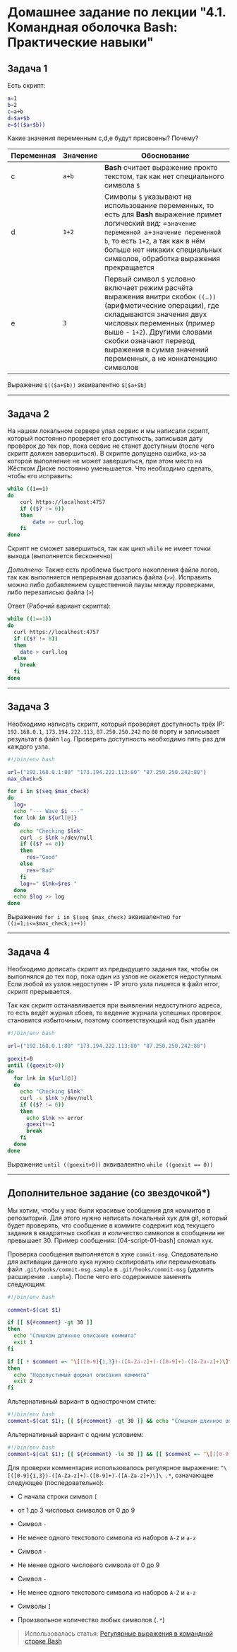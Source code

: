 # Домашнее задание по лекции "4.1. Командная оболочка Bash: Практические навыки"

## Задача 1

Есть скрипт:
```bash
a=1
b=2
c=a+b
d=$a+$b
e=$(($a+$b))
```
Какие значения переменным c,d,e будут присвоены? Почему?

| Переменная | Значение | Обоснование |
| --- | --- | --- |
| c | `a+b` | **Bash** считает выражение прокто текстом, так как нет специального символа `$` |
| d | `1+2` | Символы `$` указывают на использование переменных, то есть для **Bash** выражение примет логический вид: =`значение переменной a`+`значение переменной b`, то есть `1+2`, а так как в нём больше нет никаких специальных символов, обработка выражения прекращается |
| e | `3` | Первый символ `$` условно включает режим расчёта выражения внитри скобок `((`..`))` (арифметические операции), где складываются значения двух числовых переменных (пример выше - `1+2`). Другими словами скобки означают перевод выражения в сумма значений переменных, а не конкатенацию символов |

Выражение `$(($a+$b))` эквивалентно `$[$a+$b]`

---

## Задача 2

На нашем локальном сервере упал сервис и мы написали скрипт, который постоянно проверяет его доступность, записывая дату проверок до тех пор, пока сервис не станет доступным (после чего скрипт должен завершиться). В скрипте допущена ошибка, из-за которой выполнение не может завершиться, при этом место на Жёстком Диске постоянно уменьшается. Что необходимо сделать, чтобы его исправить:

```bash
while ((1==1)
do
	curl https://localhost:4757
	if (($? != 0))
	then
		date >> curl.log
	fi
done
```

Скрипт не сможет завершиться, так как цикл `while` не имеет точки выхода (выполняется бесконечно)

*Дополнено:* Также есть проблема быстрого накопления файла логов, так как выполняется непрерывная дозапись файла (`>>`). Исправить можно либо добавлением существенной паузы между проверками, либо перезаписью файла (`>`)

Ответ (Рабочий вариант скрипта):

```bash
while ((1==1))
do
  curl https://localhost:4757
  if (($? != 0))
  then
    date > curl.log
  else
    break
  fi
done
```

---

## Задача 3

Необходимо написать скрипт, который проверяет доступность трёх IP: `192.168.0.1`, `173.194.222.113`, `87.250.250.242` по `80` порту и записывает результат в файл `log`. Проверять доступность необходимо пять раз для каждого узла.

```bash
#!/bin/env bash

url=("192.168.0.1:80" "173.194.222.113:80" "87.250.250.242:80")
max_check=5

for i in $(seq $max_check)
do
  log=
  echo "--- Wave $i ---"
  for lnk in ${url[@]}
  do
    echo "Checking $lnk"
    curl -s $lnk >/dev/null
    if (($? == 0))
    then
      res="Good"
    else
      res="Bad"
    fi
    log+=" $lnk=$res "
  done
  echo $log >> log
done
```

Выражение `for i in $(seq $max_check)` эквивалентно `for ((i=1;i<=$max_check;i++))`

---

## Задача 4

Необходимо дописать скрипт из предыдущего задания так, чтобы он выполнялся до тех пор, пока один из узлов не окажется недоступным. Если любой из узлов недоступен - IP этого узла пишется в файл error, скрипт прерывается.

Так как скрипт останавливается при выявлении недоступного адреса, то есть ведёт журнал сбоев, то ведение журнала успешных проверок становится избыточным, поэтому соответствующий код был удалён

```bash
#!/bin/env bash

url=("192.168.0.1:80" "173.194.222.113:80" "87.250.250.242:80")

goexit=0
until ((goexit>0))
do
  for lnk in ${url[@]}
  do
    echo "Checking $lnk"
    curl -s $lnk >/dev/null
    if (($? != 0))
    then
      echo $lnk >> error
      goexit+=1
      break
    fi
  done
done
```

Выражение `until ((goexit>0))` эквивалентно `while ((goexit == 0))`

---

## Дополнительное задание (со звездочкой*)

Мы хотим, чтобы у нас были красивые сообщения для коммитов в репозиторий. Для этого нужно написать локальный хук для git, который будет проверять, что сообщение в коммите содержит код текущего задания в квадратных скобках и количество символов в сообщении не превышает 30. Пример сообщения: \[04-script-01-bash\] сломал хук.

Проверка сообщения выполняется в хуке `commit-msg`. Следовательно для активации данного хука нужно скопировать или переименовать файл `.git/hooks/commit-msg.sample` в `.git/hooks/commit-msg` (удалить расширение `.sample`). После чего его содержимое заменить следующим:

```bash
#!/bin/env bash

comment=$(cat $1)

if [[ ${#comment} -gt 30 ]]
then
  echo "Слишком длинное описание коммита"
  exit 1
fi

if [[ ! $comment =~ ^\[([0-9]{1,3})-([A-Za-z]+)-([0-9]+)-([A-Za-z]+)\]\ .* ]]
then
  echo "Недопустимый формат описания коммита"
  exit 2
fi
```

Альтернативный вариант в однострочном стиле:

```bash
#!/bin/env bash
comment=$(cat $1); [[ ${#comment} -gt 30 ]] && echo "Слишком длинное описание коммита" && exit 1; [[ ! $comment =~ ^\[([0-9]{1,3})-([A-Za-z]+)-([0-9]+)-([A-Za-z]+)\]\ .* ]] && echo "Недопустимый формат описания коммита" && exit 2
```

Альтернативный вариант с одним условием:

```bash
#!/bin/env bash
comment=$(cat $1); [[ ${#comment} -le 30 ]] && [[ $comment =~ ^\[([0-9]{1,3})-([A-Za-z]+)-([0-9]+)-([A-Za-z]+)\]\ .* ]] && exit 0; echo "Ошибка в комментарии. Максимальная длина: 30. Формат: [nn-task-nn-stage] text"
```

Для проверки комментария использовалось регулярное выражение: `^\[([0-9]{1,3})-([A-Za-z]+)-([0-9]+)-([A-Za-z]+)\]\ .*`, означающее следующее (последовательно):

- С начала строки символ `[`

- от 1 до 3 числовых символов от 0 до 9

- Символ `-`

- Не менее одного текстового символа из наборов `A-Z` и `a-z`

- Символ `-`

- Не менее одного числового символа от 0 до 9

- Символ `-`

- Не менее одного текстового символа из наборов `A-Z` и `a-z`

- Символы `] `

- Произвольное количество любых символов (`.*`)

> Использовалась статья: [Регулярные выражения в командной строке Bash](https://serverspace.ru/support/help/regulyarnye-vyrazheniya/)
